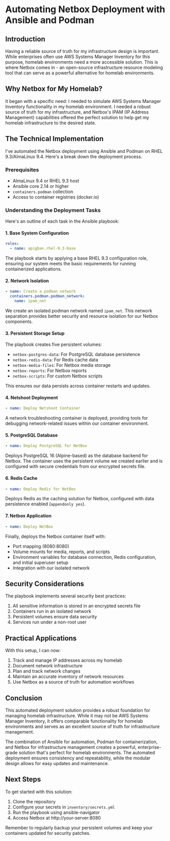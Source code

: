 # Automating Netbox Deployment with Ansible and Podman

## Introduction

Having a reliable source of truth for my infrastructure design is important. While enterprises often use AWS Systems Manager Inventory for this purpose, homelab environments need a more accessible solution. This is where Netbox comes in - an open-source infrastructure resource modeling tool that can serve as a powerful alternative for homelab environments.

## Why Netbox for My Homelab?

It began with a specific need: I needed to simulate AWS Systems Manager Inventory functionality in my homelab environment. I needed a robust source of truth for my infrastructure, and Netbox's IPAM (IP Address Management) capabilities offered the perfect solution to help get my homelab infrastructure to the desired state.

## The Technical Implementation

I've automated the Netbox deployment using Ansible and Podman on RHEL 9.3/AlmaLinux 9.4. Here's a break down the deployment process.

### Prerequisites
- AlmaLinux 9.4 or RHEL 9.3 host
- Ansible core 2.14 or higher
- `containers.podman` collection
- Access to container registries (docker.io)

### Understanding the Deployment Tasks

Here's an outline of each task in the Ansible playbook:

#### 1. Base System Configuration
```yaml
roles:
  - name: apigban.rhel-9.3-base
```
The playbook starts by applying a base RHEL 9.3 configuration role, ensuring our system meets the basic requirements for running containerized applications.

#### 2. Network Isolation
```yaml
- name: Create a podman network
  containers.podman.podman_network:
    name: ipam_net
```
We create an isolated podman network named `ipam_net`. This network separation provides better security and resource isolation for our Netbox components.

#### 3. Persistent Storage Setup
The playbook creates five persistent volumes:
- `netbox-postgres-data`: For PostgreSQL database persistence
- `netbox-redis-data`: For Redis cache data
- `netbox-media-files`: For Netbox media storage
- `netbox-reports`: For Netbox reports
- `netbox-scripts`: For custom Netbox scripts

This ensures our data persists across container restarts and updates.

#### 4. Netshoot Deployment
```yaml
- name: Deploy Netshoot Container
```
A network troubleshooting container is deployed, providing tools for debugging network-related issues within our container environment.

#### 5. PostgreSQL Database
```yaml
- name: Deploy PostgreSQL for NetBox
```
Deploys PostgreSQL 16 (Alpine-based) as the database backend for Netbox. The container uses the persistent volume we created earlier and is configured with secure credentials from our encrypted secrets file.

#### 6. Redis Cache
```yaml
- name: Deploy Redis for NetBox
```
Deploys Redis as the caching solution for Netbox, configured with data persistence enabled (`appendonly yes`).

#### 7. Netbox Application
```yaml
- name: Deploy NetBox
```
Finally, deploys the Netbox container itself with:
- Port mapping (8080:8080)
- Volume mounts for media, reports, and scripts
- Environment variables for database connection, Redis configuration, and initial superuser setup
- Integration with our isolated network

## Security Considerations

The playbook implements several security best practices:
1. All sensitive information is stored in an encrypted secrets file
2. Containers run in an isolated network
3. Persistent volumes ensure data security
4. Services run under a non-root user

## Practical Applications

With this setup, I can now:
1. Track and manage IP addresses across my homelab
2. Document network infrastructure
3. Plan and track network changes
4. Maintain an accurate inventory of network resources
5. Use Netbox as a source of truth for automation workflows

## Conclusion

This automated deployment solution provides a robust foundation for managing homelab infrastructure. While it may not be AWS Systems Manager Inventory, it offers comparable functionality for homelab environments and serves as an excellent source of truth for infrastructure management.

The combination of Ansible for automation, Podman for containerization, and Netbox for infrastructure management creates a powerful, enterprise-grade solution that's perfect for homelab environments. The automated deployment ensures consistency and repeatability, while the modular design allows for easy updates and maintenance.

## Next Steps

To get started with this solution:
1. Clone the repository
2. Configure your secrets in `inventory/secrets.yml`
3. Run the playbook using ansible-navigator
4. Access Netbox at http://your-server:8080

Remember to regularly backup your persistent volumes and keep your containers updated for security patches.